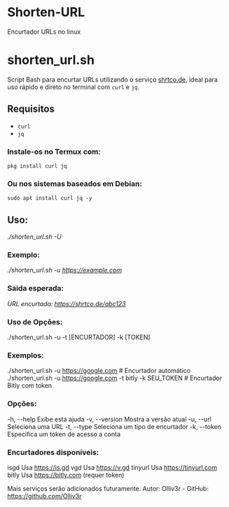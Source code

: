 # Shorten-URL
Encurtador URLs no linux

# shorten_url.sh

Script Bash para encurtar URLs utilizando o serviço [shrtco.de](https://shrtco.de/), ideal para uso rápido e direto no terminal com `curl` e `jq`.

## Requisitos

- `curl`
- `jq`

### Instale-os no Termux com:

```
pkg install curl jq
```

### Ou nos sistemas baseados em Debian:

```
sudo apt install curl jq -y
```

## Uso:

*./shorten_url.sh -U <URL>*

### Exemplo:

*./shorten_url.sh -u https://example.com*

### Saida esperada:

*URL encurtada: https://shrtco.de/abc123*

### Uso de Opçôes:
  ./shorten_url.sh -u <URL> -t [ENCURTADOR] -k [TOKEN]

### Exemplos:
  ./shorten_url.sh -u https://google.com            # Encurtador automático
  ./shorten_url.sh -u https://google.com -t bitly -k SEU_TOKEN  # Encurtador Bitly com token

### Opções:
  -h, --help          Exibe esta ajuda
  -v, --version       Mostra a versão atual
  -u, --url <URL>     Seleciona uma URL
  -t, --type <type>   Seleciona um tipo de encurtador
  -k, --token <token> Especifica um token de acesso a conta

### Encurtadores disponíveis:
  isgd              Usa https://is.gd
  vgd               Usa https://v.gd
  tinyurl           Usa https://tinyurl.com
  bitly             Usa https://bitly.com (requer token)

Mais serviços serão adicionados futuramente.
Autor: Olliv3r - GitHub: https://github.com/Olliv3r
